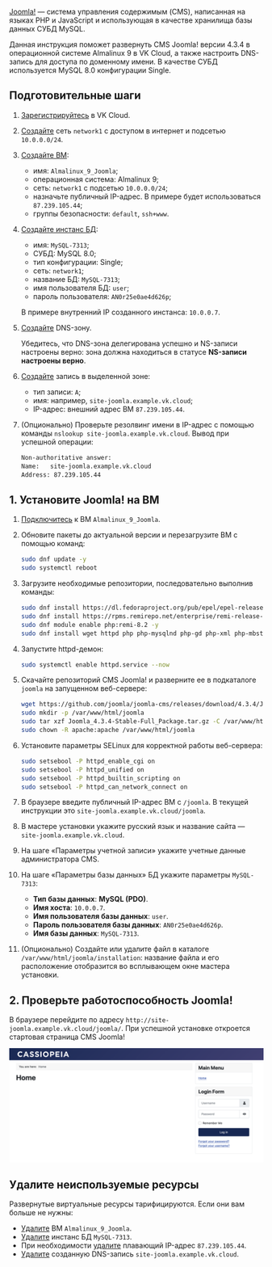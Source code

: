 [Joomla!](https://www.joomla.org) — система управления содержимым (CMS), написанная на языках PHP и JavaScript и использующая в качестве хранилища базы данных СУБД MySQL.

Данная инструкция поможет развернуть CMS Joomla! версии 4.3.4 в операционной системе Almalinux 9 в VK Cloud, а также настроить DNS-запись для доступа по доменному имени. В качестве СУБД используется MySQL 8.0 конфигурации Single.

## Подготовительные шаги

1. [Зарегистрируйтесь](/ru/additionals/start/account-registration) в VK Cloud.
1. [Создайте](/ru/networks/vnet/operations/manage-net#sozdanie_seti) сеть `network1` с доступом в интернет и подсетью `10.0.0.0/24`.
1. [Создайте ВМ](/ru/base/iaas/instructions/vm/vm-create):

   - имя: `Almalinux_9_Joomla`;
   - операционная система: Almalinux 9;
   - сеть: `network1` с подсетью `10.0.0.0/24`;
   - назначьте публичный IP-адрес. В примере будет использоваться `87.239.105.44`;
   - группы безопасности: `default`, `ssh+www`.

1. [Создайте инстанс БД](/ru/dbs/dbaas/instructions/create/create-single-replica):

   - имя: `MySQL-7313`;
   - СУБД: MySQL 8.0;
   - тип конфигурации: Single;
   - сеть: `network1`;
   - название БД: `MySQL-7313`;
   - имя пользователя БД: `user`;
   - пароль пользователя: `AN0r25e0ae4d626p`;

   В примере внутренний IP созданного инстанса: `10.0.0.7`.

1. [Создайте](/ru/networks/dns/publicdns#sozdanie_dns_zony) DNS-зону.

   <warn>

   Убедитесь, что DNS-зона делегирована успешно и NS-записи настроены верно: зона должна находиться в статусе **NS-записи настроены верно**.

   </warn>

1. [Создайте](/ru/networks/dns/publicdns#dobavlenie_resursnyh_zapisey) запись в выделенной зоне:

   - тип записи: `A`;
   - имя: например, `site-joomla.example.vk.cloud`;
   - IP-адрес: внешний адрес ВМ `87.239.105.44`.

1. (Опционально) Проверьте резолвинг имени в IP-адрес с помощью команды `nslookup site-joomla.example.vk.cloud`. Вывод при успешной операции:

   ```bash
   Non-authoritative answer:
   Name:   site-joomla.example.vk.cloud
   Address: 87.239.105.44
   ```

## 1. Установите Joomla! на ВМ

1. [Подключитесь](/ru/base/iaas/instructions/vm/vm-connect/vm-connect-nix) к ВМ `Almalinux_9_Joomla`.
1. Обновите пакеты до актуальной версии и перезагрузите ВМ с помощью команд:

   ```bash
   sudo dnf update -y
   sudo systemctl reboot
   ```

1. Загрузите необходимые репозитории, последовательно выполнив команды:

   ```bash
   sudo dnf install https://dl.fedoraproject.org/pub/epel/epel-release-latest-9.noarch.rpm -y
   sudo dnf install https://rpms.remirepo.net/enterprise/remi-release-9.rpm -y
   sudo dnf module enable php:remi-8.2 -y
   sudo dnf install wget httpd php php-mysqlnd php-gd php-xml php-mbstring php-intl php-pecl-zip -y
   ```

1. Запустите httpd-демон:

   ```bash
   sudo systemctl enable httpd.service --now
   ```

1. Скачайте репозиторий CMS Joomla! и разверните ее в подкаталоге `joomla` на запущенном веб-сервере:

   ```bash
   wget https://github.com/joomla/joomla-cms/releases/download/4.3.4/Joomla_4.3.4-Stable-Full_Package.tar.gz
   sudo mkdir -p /var/www/html/joomla
   sudo tar xzf Joomla_4.3.4-Stable-Full_Package.tar.gz -C /var/www/html/joomla/
   sudo chown -R apache:apache /var/www/html/joomla
   ```

1. Установите параметры SELinux для корректной работы веб-сервера:

   ```bash
   sudo setsebool -P httpd_enable_cgi on
   sudo setsebool -P httpd_unified on
   sudo setsebool -P httpd_builtin_scripting on
   sudo setsebool -P httpd_can_network_connect on
   ```

1. В браузере введите публичный IP-адрес ВМ с `/joomla`. В текущей инструкции это `site-joomla.example.vk.cloud/joomla`.
1. В мастере установки укажите русский язык и название сайта — `site-joomla.example.vk.cloud`.
1. На шаге «Параметры учетной записи» укажите учетные данные администратора CMS.
1. На шаге «Параметры базы данных» БД укажите параметры `MySQL-7313`:

   - **Тип базы данных**: **MySQL (PDO)**.
   - **Имя хоста**: `10.0.0.7`.
   - **Имя пользователя базы данных**: `user`.
   - **Пароль пользователя базы данных**: `AN0r25e0ae4d626p`.
   - **Имя базы данных**: `MySQL-7313`.

1. (Опционально) Создайте или удалите файл в каталоге `/var/www/html/joomla/installation`: название файла и его расположение отобразится во всплывающем окне мастера установки.

## 2. Проверьте работоспособность Joomla!

В браузере перейдите по адресу `http://site-joomla.example.vk.cloud/joomla/`. При успешной установке откроется стартовая страница CMS Joomla!

![](./assets/joomla_main.png)

## Удалите неиспользуемые ресурсы

Развернутые виртуальные ресурсы тарифицируются. Если они вам больше не нужны:

- [Удалите](/ru/base/iaas/instructions/vm/vm-manage#udalenie_vm) ВМ `Almalinux_9_Joomla`.
- [Удалите](/ru/dbs/dbaas/instructions/manage-instance/mysql#udalenie_instansa_bd_ili_ego_hostov) инстанс БД `MySQL-7313`.
- При необходимости [удалите](/ru/networks/vnet/operations/manage-floating-ip#udalenie_plavayushchego_ip_adresa_iz_proekta) плавающий IP-адрес `87.239.105.44`.
- [Удалите](/ru/networks/dns/publicdns#udalenie_resursnyh_zapisey) созданную DNS-запись `site-joomla.example.vk.cloud`.
